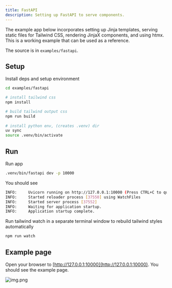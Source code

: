 ```yaml
---
title: FastAPI
description: Setting up FastAPI to serve components.
---
```


<Prose>

The example app below incorporates setting up Jinja
templates, serving static files for Tailwind CSS, rendering JinjaX components, and using htmx. This is a 
working example that can be used as a reference.   

The source is in `examples/fastapi`.

</Prose>

<IncludeFiles :files="[
{'name': 'index.html', 'file': 'examples/fastapi/templates/index.html', 'lang':'html'},
{'name': 'app.py', 'file': 'examples/fastapi/app.py', 'lang':'python'}]"/>

<Prose>

## Setup

Install deps and setup environment 
```bash
cd examples/fastapi

# install tailwind css
npm install  

# build tailwind output css
npm run build 
 
# install python env, (creates .venv) dir
uv sync
source .venv/bin/activate
```

## Run

Run app 
```bash 
.venv/bin/fastapi dev -p 10000
```

You should see
```bash 
INFO:     Uvicorn running on http://127.0.0.1:10000 (Press CTRL+C to quit)
INFO:     Started reloader process [37550] using WatchFiles
INFO:     Started server process [37552]
INFO:     Waiting for application startup.
INFO:     Application startup complete.
```

Run tailwind watch in a separate terminal window to rebuild tailwind styles automatically
```bash 
npm run watch 
```

## Example page 

Open your browser to [http://127.0.0.1:10000](http://127.0.0.1:10000). You should see the example page.

![img.png](/static/img/fastapi_img.png)

</Prose>




